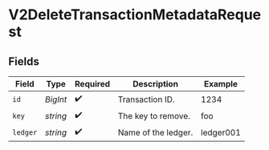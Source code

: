 # V2DeleteTransactionMetadataRequest


## Fields

| Field               | Type                | Required            | Description         | Example             |
| ------------------- | ------------------- | ------------------- | ------------------- | ------------------- |
| `id`                | *BigInt*            | :heavy_check_mark:  | Transaction ID.     | 1234                |
| `key`               | *string*            | :heavy_check_mark:  | The key to remove.  | foo                 |
| `ledger`            | *string*            | :heavy_check_mark:  | Name of the ledger. | ledger001           |
